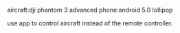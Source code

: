 aircraft:dji phantom 3 advanced
phone:android 5.0 lollipop

use app to control aircraft instead of the remote controller.